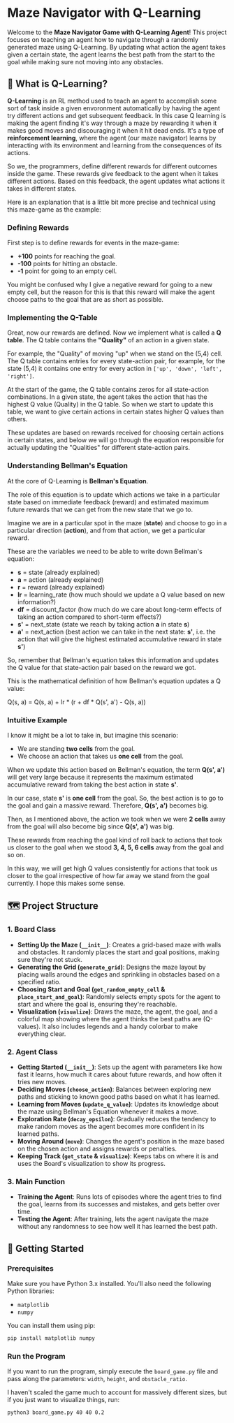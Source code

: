 # Maze Navigator with Q-Learning

Welcome to the **Maze Navigator Game with Q-Learning Agent**! This project focuses on teaching an agent how to navigate through a randomly generated maze using Q-Learning. 
By updating what action the agent takes given a certain state, the agent learns the best path from the start to the goal while making sure not moving into any obstacles.

## 🧠 What is Q-Learning?

**Q-Learning** is an RL method used to teach an agent to accomplish some sort of task inside a given envoronment automatically by having the agent try different actions and get subsequent feedback. In this case Q learning is making the agent finding it's way through a maze by rewarding it when it makes good moves and discouraging it when it hit dead ends. It's a type of **reinforcement learning**, where the agent (our maze navigator) learns by interacting with its environment and learning from the consequences of its actions.

So we, the programmers, define different rewards for different outcomes inside the game. These rewards give feedback to the agent when it takes different actions. Based on this feedback, the agent updates what actions it takes in different states.

Here is an explanation that is a little bit more precise and technical using this maze-game as the example:

### **Defining Rewards**

First step is to define rewards for events in the maze-game:

- **+100** points for reaching the goal.
- **-100** points for hitting an obstacle.
- **-1** point for going to an empty cell.

You might be confused why I give a negative reward for going to a new empty cell, but the reason for this is that this reward will make the agent choose paths to the goal that are as short as possible.

### **Implementing the Q-Table**

Great, now our rewards are defined. Now we implement what is called a **Q table**. The Q table contains the **"Quality"** of an action in a given state. 

For example, the "Quality" of moving "up" when we stand on the (5,4) cell. The Q table contains entries for every state-action pair, for example, for the state (5,4) it contains one entry for every action in `['up', 'down', 'left', 'right']`.

At the start of the game, the Q table contains zeros for all state-action combinations. In a given state, the agent takes the action that has the highest Q value (Quality) in the Q table. So when we start to update this table, we want to give certain actions in certain states higher Q values than others.

These updates are based on rewards received for choosing certain actions in certain states, and below we will go through the equation responsible for actually updating the "Qualities" for different state-action pairs.

### **Understanding Bellman's Equation**

At the core of Q-Learning is **Bellman's Equation**.

The role of this equation is to update which actions we take in a particular state based on immediate feedback (reward) and estimated maximum future rewards that we can get from the new state that we go to.

Imagine we are in a particular spot in the maze (**state**) and choose to go in a particular direction (**action**), and from that action, we get a particular reward.

These are the variables we need to be able to write down Bellman's equation:

- **s** = state (already explained)
- **a** = action (already explained)
- **r** = reward (already explained)
- **lr** = learning_rate (how much should we update a Q value based on new information?)
- **df** = discount_factor (how much do we care about long-term effects of taking an action compared to short-term effects?)
- **s'** = next_state (state we reach by taking action **a** in state **s**)
- **a'** = next_action (best action we can take in the next state: **s'**, i.e. the action that will give the highest estimated accumulative reward in state **s'**)

So, remember that Bellman's equation takes this information and updates the Q value for that state-action pair based on the reward we got.

This is the mathematical definition of how Bellman's equation updates a Q value:

Q(s, a) = Q(s, a) + lr * (r + df * Q(s', a') - Q(s, a))

### **Intuitive Example**

I know it might be a lot to take in, but imagine this scenario:

- We are standing **two cells** from the goal.
- We choose an action that takes us **one cell** from the goal.

When we update this action based on Bellman's equation, the term **Q(s', a')** will get very large because it represents the maximum estimated accumulative reward from taking the best action in state **s'**.

In our case, state **s'** is **one cell** from the goal. So, the best action is to go to the goal and gain a massive reward. Therefore, **Q(s', a')** becomes big. 

Then, as I mentioned above, the action we took when we were **2 cells** away from the goal will also become big since **Q(s', a')** was big. 

These rewards from reaching the goal kind of roll back to actions that took us closer to the goal when we stood **3, 4, 5, 6 cells** away from the goal and so on. 

In this way, we will get high Q values consistently for actions that took us closer to the goal irrespective of how far away we stand from the goal currently. I hope this makes some sense.


## 🗺️ Project Structure

### **1. Board Class**

- **Setting Up the Maze (`__init__`)**: Creates a grid-based maze with walls and obstacles. It randomly places the start and goal positions, making sure they're not stuck.
- **Generating the Grid (`generate_grid`)**: Designs the maze layout by placing walls around the edges and sprinkling in obstacles based on a specified ratio.
- **Choosing Start and Goal (`get_random_empty_cell` & `place_start_and_goal`)**: Randomly selects empty spots for the agent to start and where the goal is, ensuring they're reachable.
- **Visualization (`visualize`)**: Draws the maze, the agent, the goal, and a colorful map showing where the agent thinks the best paths are (Q-values). It also includes legends and a handy colorbar to make everything clear.

### **2. Agent Class**

- **Getting Started (`__init__`)**: Sets up the agent with parameters like how fast it learns, how much it cares about future rewards, and how often it tries new moves.
- **Deciding Moves (`choose_action`)**: Balances between exploring new paths and sticking to known good paths based on what it has learned.
- **Learning from Moves (`update_q_value`)**: Updates its knowledge about the maze using Bellman's Equation whenever it makes a move.
- **Exploration Rate (`decay_epsilon`)**: Gradually reduces the tendency to make random moves as the agent becomes more confident in its learned paths.
- **Moving Around (`move`)**: Changes the agent's position in the maze based on the chosen action and assigns rewards or penalties.
- **Keeping Track (`get_state` & `visualize`)**: Keeps tabs on where it is and uses the Board's visualization to show its progress.

### **3. Main Function**

- **Training the Agent**: Runs lots of episodes where the agent tries to find the goal, learns from its successes and mistakes, and gets better over time.
- **Testing the Agent**: After training, lets the agent navigate the maze without any randomness to see how well it has learned the best path.

## 🚀 Getting Started

### **Prerequisites**

Make sure you have Python 3.x installed. You'll also need the following Python libraries:

- `matplotlib`
- `numpy`

You can install them using pip:

```bash
pip install matplotlib numpy
```
### **Run the Program**

If you want to run the program, simply execute the `board_game.py` file and pass along the parameters: `width`, `height`, and `obstacle_ratio`.

I haven't scaled the game much to account for massively different sizes, but if you just want to visualize things, run:

```bash
python3 board_game.py 40 40 0.2
